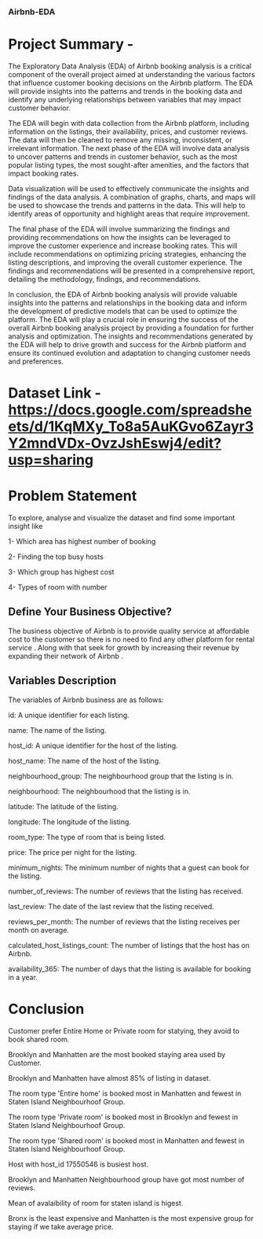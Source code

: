 ### Airbnb-EDA
# Project Summary -
The Exploratory Data Analysis (EDA) of Airbnb booking analysis is a critical component of the overall project aimed at understanding the various factors that influence customer booking decisions on the Airbnb platform. The EDA will provide insights into the patterns and trends in the booking data and identify any underlying relationships between variables that may impact customer behavior.

The EDA will begin with data collection from the Airbnb platform, including information on the listings, their availability, prices, and customer reviews. The data will then be cleaned to remove any missing, inconsistent, or irrelevant information. The next phase of the EDA will involve data analysis to uncover patterns and trends in customer behavior, such as the most popular listing types, the most sought-after amenities, and the factors that impact booking rates.

Data visualization will be used to effectively communicate the insights and findings of the data analysis. A combination of graphs, charts, and maps will be used to showcase the trends and patterns in the data. This will help to identify areas of opportunity and highlight areas that require improvement.

The final phase of the EDA will involve summarizing the findings and providing recommendations on how the insights can be leveraged to improve the customer experience and increase booking rates. This will include recommendations on optimizing pricing strategies, enhancing the listing descriptions, and improving the overall customer experience. The findings and recommendations will be presented in a comprehensive report, detailing the methodology, findings, and recommendations.

In conclusion, the EDA of Airbnb booking analysis will provide valuable insights into the patterns and relationships in the booking data and inform the development of predictive models that can be used to optimize the platform. The EDA will play a crucial role in ensuring the success of the overall Airbnb booking analysis project by providing a foundation for further analysis and optimization. The insights and recommendations generated by the EDA will help to drive growth and success for the Airbnb platform and ensure its continued evolution and adaptation to changing customer needs and preferences.

# Dataset Link - https://docs.google.com/spreadsheets/d/1KqMXy_To8a5AuKGvo6Zayr3Y2mndVDx-OvzJshEswj4/edit?usp=sharing

# Problem Statement
To explore, analyse and visualize the dataset and find some important insight like

1- Which area has highest number of booking

2- Finding the top busy hosts

3- Which group has highest cost

4- Types of room with number

## Define Your Business Objective?
The business objective of Airbnb is to provide quality service at affordable cost to the customer so there is no need to find any other platform for rental service . Along with that seek for growth by increasing their revenue by expanding their network of Airbnb .
## Variables Description
The variables of Airbnb business are as follows:

id: A unique identifier for each listing.

name: The name of the listing.

host_id: A unique identifier for the host of the listing.

host_name: The name of the host of the listing.

neighbourhood_group: The neighbourhood group that the listing is in.

neighbourhood: The neighbourhood that the listing is in.

latitude: The latitude of the listing.

longitude: The longitude of the listing.

room_type: The type of room that is being listed.

price: The price per night for the listing.

minimum_nights: The minimum number of nights that a guest can book for the listing.

number_of_reviews: The number of reviews that the listing has received.

last_review: The date of the last review that the listing received.

reviews_per_month: The number of reviews that the listing receives per month on average.

calculated_host_listings_count: The number of listings that the host has on Airbnb.

availability_365: The number of days that the listing is available for booking in a year.

# Conclusion
Customer prefer Entire Home or Private room for statying, they avoid to book shared room.

Brooklyn and Manhatten are the most booked staying area used by Customer.

Brooklyn and Manhatten have almost 85% of listing in dataset.

The room type 'Entire home' is booked most in Manhatten and fewest in Staten Island Neighbourhoof Group.

The room type 'Private room' is booked most in Brooklyn and fewest in Staten Island Neighbourhoof Group.

The room type 'Shared room' is booked most in Manhatten and fewest in Staten Island Neighbourhoof Group.

Host with host_id 17550546 is busiest host.

Brooklyn and Manhatten Neighbourhood group have got most number of reviews.

Mean of avalaibility of room for staten island is higest.

Bronx is the least expensive and Manhatten is the most expensive group for staying if we take average price.

